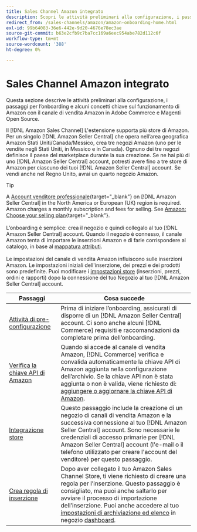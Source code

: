 ```yaml
---
title: Sales Channel Amazon integrato
description: Scopri le attività preliminari alla configurazione, i passaggi di onboarding e come Amazon funziona con il Sales Channel Amazon in Adobe Commerce e Magenti Open Source.
redirect_from: /sales-channels/amazon/amazon-onboarding-home.html
exl-id: 99b64083-36e6-442e-9d20-4676e78ec3ae
source-git-commit: b63e2cfb9c7ba7cc169a6eec954abe782d112c6f
workflow-type: tm+mt
source-wordcount: '388'
ht-degree: 0%

---
```


# Sales Channel Amazon integrato

Questa sezione descrive le attività preliminari alla configurazione, i passaggi per l’onboarding e alcuni concetti chiave sul funzionamento di Amazon con il canale di vendita Amazon in Adobe Commerce e Magenti Open Source.

Il [!DNL Amazon Sales Channel] L&#39;estensione supporta più store di Amazon. Per un singolo [!DNL Amazon Seller Central] che opera nell’area geografica Amazon Stati Uniti/Canada/Messico, crea tre negozi Amazon (uno per le vendite negli Stati Uniti, in Messico e in Canada). Ognuno dei tre negozi definisce il paese del marketplace durante la sua creazione. Se ne hai più di uno [!DNL Amazon Seller Central] account, potresti avere fino a tre store di Amazon per ciascuno dei tuoi [!DNL Amazon Seller Central] account. Se vendi anche nel Regno Unito, avrai un quarto negozio Amazon.

>[!TIP]
>
>A [Account venditore professionale](https://sell.amazon.com/){target="_blank"} on [!DNL Amazon Seller Central] in the North America or European (UK) region is required. Amazon charges a monthly subscription and fees for selling. See [Amazon: Choose your selling plan](https://sell.amazon.com/pricing.html){target="_blank"}.<br><br>
>L’onboarding è semplice: crea il negozio e quindi collegalo al tuo [!DNL Amazon Seller Central] account.
>Quando il negozio è connesso, il canale Amazon tenta di importare le inserzioni Amazon e di farle corrispondere al catalogo, in base al [mappatura attributi](./attributes-view.md).<br><br>
>Le impostazioni del canale di vendita Amazon influiscono sulle inserzioni Amazon. Le impostazioni iniziali dell&#39;inserzione, dei prezzi e dei prodotti sono predefinite. Puoi modificare i [impostazioni store](./ob-store-review.md) (inserzioni, prezzi, ordini e rapporti) dopo la connessione del tuo Negozio al tuo [!DNL Amazon Seller Central] account.

| Passaggi | Cosa succede |
|--- |--- |
| [Attività di pre-configurazione](./amazon-pre-setup-tasks.md) | Prima di iniziare l’onboarding, assicurati di disporre di un [!DNL Amazon Seller Central] account. Ci sono anche alcuni [!DNL Commerce] requisiti e raccomandazioni da completare prima dell’onboarding. |
| [Verifica la chiave API di Amazon](./amazon-verify-api-key.md) | Quando si accede al canale di vendita Amazon, [!DNL Commerce] verifica e convalida automaticamente la chiave API di Amazon aggiunta nella configurazione dell’archivio. Se la chiave API non è stata aggiunta o non è valida, viene richiesto di: [aggiungere o aggiornare la chiave API di Amazon](./amazon-verify-api-key.md). |
| [Integrazione store](./store-integration.md) | Questo passaggio include la creazione di un negozio di canali di vendita Amazon e la successiva connessione al tuo [!DNL Amazon Seller Central] account. Sono necessarie le credenziali di accesso primarie per [!DNL Amazon Seller Central] account (l&#39;e-mail o il telefono utilizzato per creare l&#39;account del venditore) per questo passaggio. |
| [Crea regola di inserzione](./ob-create-listing-rule.md) | Dopo aver collegato il tuo Amazon Sales Channel Store, ti viene richiesto di creare una regola per l’inserzione. Questo passaggio è consigliato, ma puoi anche saltarlo per avviare il processo di importazione dell’inserzione. Puoi anche accedere al tuo [impostazioni di archiviazione ed elenco](./ob-store-review.md) in negozio [dashboard](./amazon-store-dashboard.md). |

